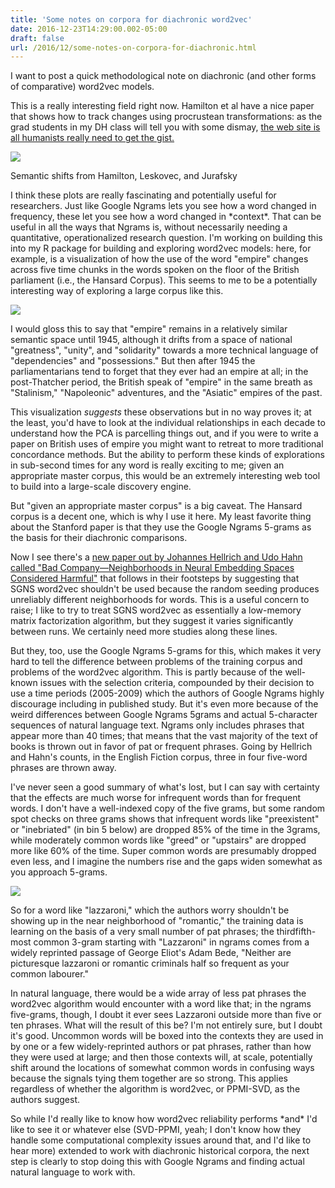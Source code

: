 ```yaml
---
title: 'Some notes on corpora for diachronic word2vec'
date: 2016-12-23T14:29:00.002-05:00
draft: false
url: /2016/12/some-notes-on-corpora-for-diachronic.html
---
```


I want to post a quick methodological note on diachronic (and other forms of comparative) word2vec models.  
  
This is a really interesting field right now. Hamilton et al have a nice paper that shows how to track changes using procrustean transformations: as the grad students in my DH class will tell you with some dismay, [the web site is all humanists really need to get the gist.](http://nlp.stanford.edu/projects/histwords/)  
  

[![](http://nlp.stanford.edu/projects/histwords/images/wordpaths.png)](http://nlp.stanford.edu/projects/histwords/images/wordpaths.png)

Semantic shifts from Hamilton, Leskovec, and Jurafsky

  
I think these plots are really fascinating and potentially useful for researchers. Just like Google Ngrams lets you see how a word changed in frequency, these let you see how a word changed in \*context\*. That can be useful in all the ways that Ngrams is, without necessarily needing a quantitative, operationalized research question. I'm working on building this into my R package for building and exploring word2vec models: here, for example, is a visualization of how the use of the word "empire" changes across five time chunks in the words spoken on the floor of the British parliament (i.e., the Hansard Corpus). This seems to me to be a potentially interesting way of exploring a large corpus like this.  
  

[![](https://4.bp.blogspot.com/-CmI96SMdt8g/WF1sU6ZqGmI/AAAAAAAAHxI/oPJsIjBxk5scKiesisCy5F7UJr6bytrKQCLcB/s400/Screen%2BShot%2B2016-12-23%2Bat%2B1.25.46%2BPM.png)](https://4.bp.blogspot.com/-CmI96SMdt8g/WF1sU6ZqGmI/AAAAAAAAHxI/oPJsIjBxk5scKiesisCy5F7UJr6bytrKQCLcB/s1600/Screen%2BShot%2B2016-12-23%2Bat%2B1.25.46%2BPM.png)

  
  
  
I would gloss this to say that "empire" remains in a relatively similar semantic space until 1945, although it drifts from a space of national "greatness", "unity", and "solidarity" towards a more technical language of "dependencies" and "possessions." But then after 1945 the parliamentarians tend to forget that they ever had an empire at all; in the post-Thatcher period, the British speak of "empire" in the same breath as "Stalinism," "Napoleonic" adventures, and the "Asiatic" empires of the past.  
  
This visualization _suggests_ these observations but in no way proves it; at the least, you'd have to look at the individual relationships in each decade to understand how the PCA is parcelling things out, and if you were to write a paper on British uses of empire you might want to retreat to more traditional concordance methods. But the ability to perform these kinds of explorations in sub-second times for any word is really exciting to me; given an appropriate master corpus, this would be an extremely interesting web tool to build into a large-scale discovery engine.  
  
But "given an appropriate master corpus" is a big caveat. The Hansard corpus is a decent one, which is why I use it here. My least favorite thing about the Stanford paper is that they use the Google Ngrams 5-grams as the basis for their diachronic comparisons.  
  
Now I see there's a [new paper out by Johannes Hellrich and Udo Hahn called "Bad Company—Neighborhoods in Neural Embedding Spaces Considered Harmful"](http://aclweb.org/anthology/C16-1262) that follows in their footsteps by suggesting that SGNS word2vec shouldn't be used because the random seeding produces unreliably different neighborhoods for words. This is a useful concern to raise; I like to try to treat SGNS word2vec as essentially a low-memory matrix factorization algorithm, but they suggest it varies significantly between runs. We certainly need more studies along these lines.  
  

But they, too, use the Google Ngrams 5-grams for this, which makes it very hard to tell the difference between problems of the training corpus and problems of the word2vec algorithm. This is partly because of the well-known issues with the selection criteria, compounded by their decision to use a time periods (2005-2009) which the authors of Google Ngrams highly discourage including in published study. But it's even more because of the weird differences between Google Ngrams 5grams and actual 5-character sequences of natural language text. Ngrams only includes phrases that appear more than 40 times; that means that the vast majority of the text of books is thrown out in favor of pat or frequent phrases. Going by Hellrich and Hahn's counts, in the English Fiction corpus, three in four five-word phrases are thrown away.  
  
I've never seen a good summary of what's lost, but I can say with certainty that the effects are much worse for infrequent words than for frequent words. I don't have a well-indexed copy of the five grams, but some random spot checks on three grams shows that infrequent words like "preexistent" or "inebriated" (in bin 5 below) are dropped 85% of the time in the 3grams, while moderately common words like "greed" or "upstairs" are dropped more like 60% of the time. Super common words are presumably dropped even less, and I imagine the numbers rise and the gaps widen somewhat as you approach 5-grams.  
  
[![](https://3.bp.blogspot.com/-5YoD5Rg2IM4/WF13q07fG0I/AAAAAAAAHxY/VfkJRjEiCnwspV4kT2pcAaOmWlqii5LUACLcB/s640/00000b.png)](https://3.bp.blogspot.com/-5YoD5Rg2IM4/WF13q07fG0I/AAAAAAAAHxY/VfkJRjEiCnwspV4kT2pcAaOmWlqii5LUACLcB/s1600/00000b.png)  
  
  
So for a word like "lazzaroni," which the authors worry shouldn't be showing up in the near neighborhood of "romantic," the training data is learning on the basis of a very small number of pat phrases; the thirdfifth-most common 3-gram starting with "Lazzaroni" in ngrams comes from a widely reprinted passage of George Eliot's Adam Bede, "Neither are picturesque lazzaroni or romantic criminals half so frequent as your common labourer."  
  
In natural language, there would be a wide array of less pat phrases the word2vec algorithm would encounter with a word like that; in the ngrams five-grams, though, I doubt it ever sees Lazzaroni outside more than five or ten phrases. What will the result of this be? I'm not entirely sure, but I doubt it's good. Uncommon words will be boxed into the contexts they are used in by one or a few widely-reprinted authors or pat phrases, rather than how they were used at large; and then those contexts will, at scale, potentially shift around the locations of somewhat common words in confusing ways because the signals tying them together are so strong. This applies regardless of whether the algorithm is word2vec, or PPMI-SVD, as the authors suggest.  
  
So while I'd really like to know how word2vec reliability performs \*and\* I'd like to see it or whatever else (SVD-PPMI, yeah; I don't know how they handle some computational complexity issues around that, and I'd like to hear more) extended to work with diachronic historical corpora, the next step is clearly to stop doing this with Google Ngrams and finding actual natural language to work with.